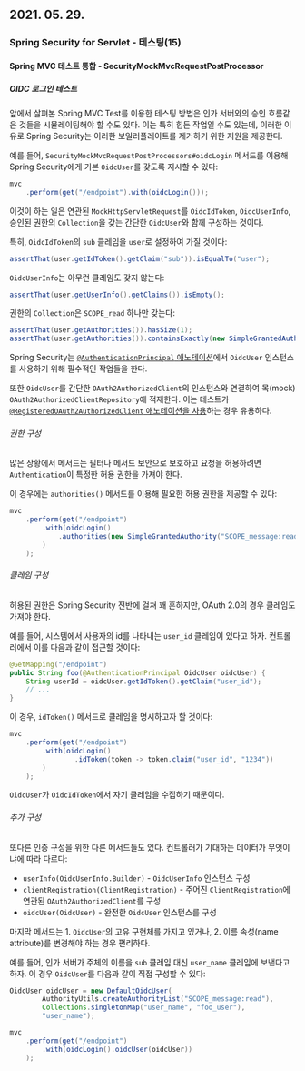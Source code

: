 ## 2021. 05. 29.

### Spring Security for Servlet - 테스팅(15)

#### Spring MVC 테스트 통합 - SecurityMockMvcRequestPostProcessor

##### OIDC 로그인 테스트

앞에서 살펴본 Spring MVC Test를 이용한 테스팅 방법은 인가 서버와의 승인 흐름같은 것들을 시뮬레이팅해야 할 수도 있다. 이는 특히 힘든 작업일 수도 있는데, 이러한 이유로 Spring Security는 이러한 보일러플레이트를 제거하기 위한 지원을 제공한다.

예를 들어, `SecurityMockMvcRequestPostProcessors#oidcLogin` 메서드를 이용해 Spring Security에게 기본 `OidcUser`를 갖도록 지시할 수 있다:

```java
mvc
    .perform(get("/endpoint").with(oidcLogin()));
```

이것이 하는 일은 연관된 `MockHttpServletRequest`를 `OidcIdToken`, `OidcUserInfo`, 승인된 권한의 `Collection`을 갖는 간단한 `OidcUser`와 함께 구성하는 것이다.

특히, `OidcIdToken`의 `sub` 클레임을 `user`로 설정하여 가질 것이다:

```java
assertThat(user.getIdToken().getClaim("sub")).isEqualTo("user");
```

`OidcUserInfo`는 아무런 클레임도 갖지 않는다:

```java
assertThat(user.getUserInfo().getClaims()).isEmpty();
```

권한의 `Collection`은 `SCOPE_read` 하나만 갖는다:

```java
assertThat(user.getAuthorities()).hasSize(1);
assertThat(user.getAuthorities()).containsExactly(new SimpleGrantedAuthority("SCOPE_read"));
```

Spring Security는 [`@AuthenticationPrincipal` 애노테이션][annotation-authentication-principal]에서 `OidcUser` 인스턴스를 사용하기 위해 필수적인 작업들을 한다.

또한 `OidcUser`를 간단한 `OAuth2AuthorizedClient`의 인스턴스와 연결하여 목(mock) `OAuth2AuthorizedClientRepository`에 적재한다. 이는 테스트가 [`@RegisteredOAuth2AuthorizedClient` 애노테이션을 사용][annotation-registered-oauth2-authorized-client]하는 경우 유용하다.

###### 권한 구성

많은 상황에서 메서드는 필터나 메서드 보안으로 보호하고 요청을 허용하려면 `Authentication`이 특정한 허용 권한을 가져야 한다.

이 경우에는 `authorities()` 메서드를 이용해 필요한 허용 권한을 제공할 수 있다:

```java
mvc
    .perform(get("/endpoint")
        .with(oidcLogin()
            .authorities(new SimpleGrantedAuthority("SCOPE_message:read"))
        )
    );
```

###### 클레임 구성

허용된 권한은 Spring Security 전반에 걸쳐 꽤 흔하지만, OAuth 2.0의 경우 클레임도 가져야 한다.

예를 들어, 시스템에서 사용자의 id를 나타내는 `user_id` 클레임이 있다고 하자. 컨트롤러에서 이를 다음과 같이 접근할 것이다:

```java
@GetMapping("/endpoint")
public String foo(@AuthenticationPrincipal OidcUser oidcUser) {
    String userId = oidcUser.getIdToken().getClaim("user_id");
    // ...
}
```

이 경우, `idToken()` 메서드로 클레임을 명시하고자 할 것이다:

```java
mvc
    .perform(get("/endpoint")
        .with(oidcLogin()
                .idToken(token -> token.claim("user_id", "1234"))
        )
    );
```

`OidcUser`가 `OidcIdToken`에서 자기 클레임을 수집하기 때문이다.

###### 추가 구성

또다른 인증 구성을 위한 다른 메서드들도 있다. 컨트롤러가 기대하는 데이터가 무엇이냐에 따라 다르다:

* `userInfo(OidcUserInfo.Builder)` - `OidcUserInfo` 인스턴스 구성
* `clientRegistration(ClientRegistration)` - 주어진 `ClientRegistration`에 연관된 `OAuth2AuthorizedClient`를 구성
* `oidcUser(OidcUser)` - 완전한 `OidcUser` 인스턴스를 구성

마지막 메서드는 1. `OidcUser`의 고유 구현체를 가지고 있거나, 2. 이름 속성(name attribute)를 변경해야 하는 경우 편리하다.

예를 들어, 인가 서버가 주체의 이름을 `sub` 클레임 대신 `user_name` 클레임에 보낸다고 하자. 이 경우 `OidcUser`를 다음과 같이 직접 구성할 수 있다:

```java
OidcUser oidcUser = new DefaultOidcUser(
        AuthorityUtils.createAuthorityList("SCOPE_message:read"),
        Collections.singletonMap("user_name", "foo_user"),
        "user_name");

mvc
    .perform(get("/endpoint")
        .with(oidcLogin().oidcUser(oidcUser))
    );
```



[annotation-authentication-principal]: https://docs.spring.io/spring-security/site/docs/5.4.1/reference/html5/#mvc-authentication-principal
[annotation-registered-oauth2-authorized-client]: https://docs.spring.io/spring-security/site/docs/5.4.1/reference/html5/#testing-oauth2-client
